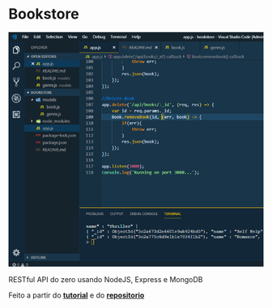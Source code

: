# Bookstore

![Aplicação](screenshots/App.js.PNG "Arquivo App.js")

RESTful API do zero usando NodeJS, Express e MongoDB

Feito a partir do __[tutorial](https://www.youtube.com/watch?v=eB9Fq9I5ocs&list=PLillGF-RfqbYLBAkywyB2cCy8y87GAket)__
e do __[repositorio](https://www.youtube.com/redirect?v=eB9Fq9I5ocs&event=video_description&q=https%3A%2F%2Fgithub.com%2Fbradtraversy%2Fbookstore&redir_token=-UVadR1bqissrZdQGcaq-8Swln58MTU0NjM2NTc3MUAxNTQ2Mjc5Mzcx)__